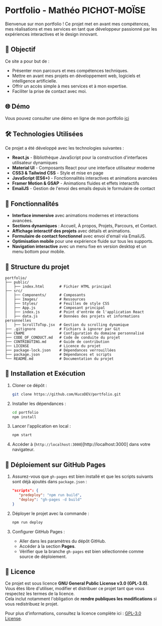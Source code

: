 # Portfolio - Mathéo PICHOT-MOÏSE 

Bienvenue sur mon portfolio ! Ce projet met en avant mes compétences, mes réalisations et mes services en tant que développeur passionné par les expériences interactives et le design innovant.

## 🎯 Objectif

Ce site a pour but de :

- Présenter mon parcours et mes compétences techniques.
- Mettre en avant mes projets en développement web, logiciels et intelligence artificielle.
- Offrir un accès simple à mes services et à mon expertise.
- Faciliter la prise de contact avec moi.

## 🌐 Démo

Vous pouvez consulter une démo en ligne de mon portfolio [ici](https://www.matheo-pichotmoise.fr)

## 🛠 Technologies Utilisées

Ce projet a été développé avec les technologies suivantes :

- **React.js** - Bibliothèque JavaScript pour la construction d'interfaces utilisateur dynamiques
- **Material UI** - Composants React pour une interface utilisateur moderne
- **CSS3 & Tailwind CSS** - Style et mise en page
- **JavaScript (ES6+)** - Fonctionnalités interactives et animations avancées
- **Framer Motion & GSAP** - Animations fluides et effets interactifs
- **EmailJS** - Gestion de l'envoi des emails depuis le formulaire de contact

## 📌 Fonctionnalités

- **Interface immersive** avec animations modernes et interactions avancées.
- **Sections dynamiques** : Accueil, À propos, Projets, Parcours, et Contact.
- **Affichage interactif des projets** avec détails et animations.
- **Formulaire de contact fonctionnel** avec envoi d'email via EmailJS.
- **Optimisation mobile** pour une expérience fluide sur tous les supports.
- **Navigation interactive** avec un menu fixe en version desktop et un menu bottom pour mobile.

## 📂 Structure du projet

```
portfolio/
├── public/
│   ├── index.html       # Fichier HTML principal
├── src/
│   ├── Components/      # Composants
│   ├── Images/          # Ressources
│   ├── Styles/          # Feuilles de style CSS
│   ├── App.js           # Composant principal
│   ├── index.js         # Point d'entrée de l'application React
│   ├── data.js          # Données des projets et informations personnelles
│   ├── ScrollToTop.jsx  # Gestion du scrolling dynamique
├── .gitignore           # Fichiers à ignorer par Git
├── CNAME                # Configuration du domaine personnalisé
├── CODE_OF_CONDUCT.md   # Code de conduite du projet
├── CONTRIBUTING.md      # Guide de contribution
├── LICENSE              # Licence du projet
├── package-lock.json    # Dépendances verrouillées
├── package.json         # Dépendances et scripts
└── README.md            # Documentation du projet
```

## 🚀 Installation et Exécution

1. Cloner ce dépôt :
   ```bash
   git clone https://github.com/KucoDEV/portfolio.git
   ```
2. Installer les dépendances :
   ```bash
   cd portfolio
   npm install
   ```
3. Lancer l'application en local :
   ```bash
   npm start
   ```
4. Accéder à (`http://localhost:3000`)[http://localhost:3000] dans votre navigateur.

## 🚢 Déploiement sur GitHub Pages

1. Assurez-vous que `gh-pages` est bien installé et que les scripts suivants sont déjà ajoutés dans `package.json` :
   ```json
   "scripts": {
      "predeploy": "npm run build",
      "deploy": "gh-pages -d build"
   }
   ```

2. Déployer le projet avec la commande :
   ```bash
   npm run deploy
   ```

3. Configurer GitHub Pages :
   - Aller dans les paramètres du dépôt GitHub.
   - Accéder à la section **Pages**.
   - Vérifier que la branche `gh-pages` est bien sélectionnée comme source de déploiement.

## 📜 Licence

Ce projet est sous licence **GNU General Public License v3.0 (GPL-3.0)**.  
Vous êtes libre d'utiliser, modifier et distribuer ce projet tant que vous respectez les termes de la licence.  
Cela inclut notamment l'obligation de **rendre publiques les modifications** si vous redistribuez le projet.  

Pour plus d’informations, consultez la licence complète ici : [GPL-3.0 License](https://www.gnu.org/licenses/gpl-3.0.html).
